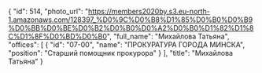 {
    "id": 514,
    "photo_url": "https://members2020by.s3.eu-north-1.amazonaws.com/128397_%D0%9C%D0%B8%D1%85%D0%B0%D0%B9%D0%BB%D0%BE%D0%B2%D0%B0%D0%A2%D0%B0%D1%82%D1%8C%D1%8F%D0%BD%D0%B0",
    "full_name": "Михайлова Татьяна",
    "offices": [
        {
            "id": "07-00",
            "name": "ПРОКУРАТУРА ГОРОДА МИНСКА",
            "position": "Старший помощник прокурора"
        }
    ],
    "title": "Михайлова Татьяна"
}